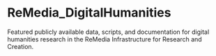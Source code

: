 # ReMedia_DigitalHumanities
Featured publicly available data, scripts, and documentation for digital humanities research in the ReMedia Infrastructure for Research and Creation.
